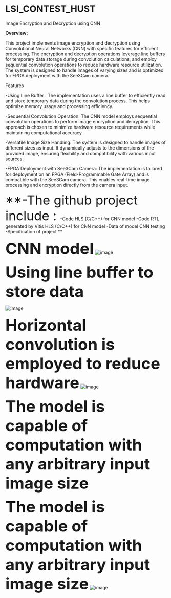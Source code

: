# LSI_CONTEST_HUST
Image Encryption and Decryption using CNN

<span style="font-size: 80 px;">**Overview:**</span>

This project implements image encryption and decryption using Convolutional Neural Networks (CNN) with specific features for efficient processing. The encryption and decryption operations leverage line buffers for temporary data storage during convolution calculations, and employ sequential convolution operations to reduce hardware resource utilization. The system is designed to handle images of varying sizes and is optimized for FPGA deployment with the See3Cam camera.

Features

-Using Line Buffer : The implementation uses a line buffer to efficiently read and store temporary data during the convolution process. This helps optimize memory usage and processing efficiency.

-Sequential Convolution Operation: The CNN model employs sequential convolution operations to perform image encryption and decryption. This approach is chosen to minimize hardware resource requirements while maintaining computational accuracy.

-Versatile Image Size Handling: The system is designed to handle images of different sizes as input. It dynamically adjusts to the dimensions of the provided image, ensuring flexibility and compatibility with various input sources.

-FPGA Deployment with See3Cam Camera: The implementation is tailored for deployment on an FPGA (Field-Programmable Gate Array) and is compatible with the See3Cam camera. This enables real-time image processing and encryption directly from the camera input.

<span style="font-size: 40px;">**-The github project include : **</span>
<span style="font-size: 40px;">**-Code HLS (C/C++) for CNN model **</span>
<span style="font-size: 40px;">**-Code RTL generated by Vitis HLS (C/C++) for CNN model **</span>
<span style="font-size: 40px;">**-Data of model CNN testing  **</span>
<span style="font-size: 40px;">**-Specification of project  **</span>

<span style="font-size: 50px;">**CNN model**</span>
![image](https://github.com/nguyendaithien/LSI_CONTEST_HUST/assets/91738843/4449794c-fcf1-4d9f-a38c-faa6a5a5e50d)

<span style="font-size: 50px;">**Using line buffer to store data**</span>

![image](https://github.com/nguyendaithien/LSI_CONTEST_HUST/assets/91738843/392fabdd-ad5f-4f08-96ab-401a7fe047be)

<span style="font-size: 50px;">**Horizontal convolution is employed to reduce hardware**</span>
![image](https://github.com/nguyendaithien/LSI_CONTEST_HUST/assets/91738843/21e3aa71-d812-4ca8-afa3-e88fbc72e0a5)

<span style="font-size: 50px;">**The model is capable of computation with any arbitrary input image size**</span>

<span style="font-size: 50px;">**The model is capable of computation with any arbitrary input image size**</span>
![image](https://github.com/nguyendaithien/LSI_CONTEST_HUST/assets/91738843/3db6dbf2-5cba-4894-81c4-bb99716c0fd6)







